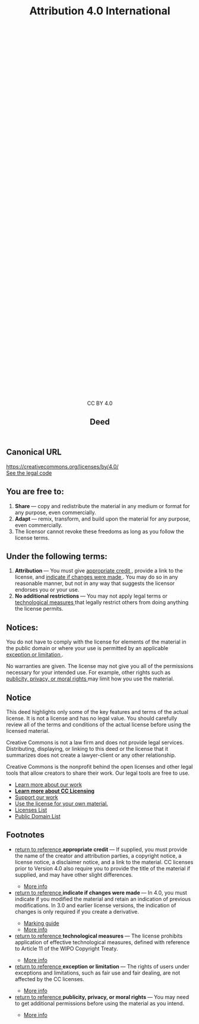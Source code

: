 <header>
    <h1>
     Attribution 4.0 International
    </h1>
    <span class="alt-titles">
     <span class="tool-icons">
      <span class="cc-icon">
       <svg viewBox="0 0 30 30">
        <use href="/wp-content/themes/vocabulary-theme/vocabulary/svg/cc/icons/cc-icons.svg#cc-logo">
        </use>
       </svg>
      </span>
      <span class="cc-icon">
       <svg viewBox="0 0 30 30">
        <use href="/wp-content/themes/vocabulary-theme/vocabulary/svg/cc/icons/cc-icons.svg#cc-by">
        </use>
       </svg>
      </span>
     </span>
     <span class="tool-identifier">
      CC BY 4.0
     </span>
    </span>
    <h2>
     Deed
    </h2>
   </header>

   <div class="content">
    <div class="tool-meta">
     <div class="meta-box">
      <article class="canonical-url">
       <h2>
        Canonical URL
       </h2>
       <a href="https://creativecommons.org/licenses/by/4.0/">
        https://creativecommons.org/licenses/by/4.0/
       </a>
      </article>
     </div>
     <div class="alt-view">
      <a href="legalcode.en">
       See the legal code
      </a>
     </div>
    </div>
    <div id="deed-body">
     <h2 id="rights">
      You are free to:
     </h2>
     <ol>
      <li>
       <strong>
        Share
       </strong>
       — copy and redistribute the material in any medium or format
        for any purpose, even commercially.
      </li>
      <li>
       <strong>
        Adapt
       </strong>
       — remix, transform, and build upon the material
        for any purpose, even commercially.
      </li>
      <li>
       The licensor cannot revoke these freedoms as long as you follow the license terms.
      </li>
     </ol>
     <h2 id="terms">
      Under the following terms:
     </h2>
     <ol>
      <li class="cc-by">
       <strong>
        Attribution
       </strong>
       —
      You must give
       <a href="#ref-appropriate-credit" id="src-appropriate-credit">
        appropriate credit
       </a>
       , provide a link to the license, and
       <span rel="cc:requires" resource="http://creativecommons.org/ns#Notice">
        <a href="#ref-indicate-changes" id="src-indicate-changes">
         indicate if changes were made
        </a>
       </span>
       . You may do so in any reasonable manner, but not in any way that suggests the licensor endorses you or your use.
      </li>
      <li>
       <strong>
        No additional restrictions
       </strong>
       — You may not apply legal terms or
       <a href="#ref-technological-measures" id="src-technological-measures">
        technological measures
       </a>
       that legally restrict others from doing anything the license permits.
      </li>
     </ol>
     <h2 class="b-header has-text-black padding-bottom-big padding-top-normal" style="font-weight: bold;">
      Notices:
     </h2>
     <p>
      You do not have to comply with the license for elements of the material in the public domain or where your use is permitted by an applicable
      <a href="#ref-exception-or-limitation" id="src-exception-or-limitation">
       exception or limitation
      </a>
      .
     </p>
     <p>
      No warranties are given. The license may not give you all of the permissions necessary for your intended use. For example, other rights such as
      <a href="#ref-publicity-privacy-or-moral-rights" id="src-publicity-privacy-or-moral-rights">
       publicity, privacy, or moral rights
      </a>
      may limit how you use the material.
     </p>
    </div>
    <div class="notice-bottom" id="notice-40">
     <h2 class="icon-attach fa-info">
      Notice
     </h2>
     <p>
      This deed highlights only some of the key features and terms of the actual license. It is not a license and has no legal value. You should carefully review all of the terms and conditions of the actual license before using the licensed material.
     </p>
     <p>
      Creative Commons is not a law firm and does not provide legal services. Distributing, displaying, or linking to this deed or the license that it summarizes does not create a lawyer-client or any other relationship.
     </p>
    </div>
    <div>
     <p>
      Creative Commons is the nonprofit behind the open licenses and other legal tools that allow creators to share their work. Our legal tools are free to use.
     </p>
     <ul>
      <li>
       <a href="/about/">
        Learn more about our work
       </a>
      </li>
      <li>
       <strong>
        <a href="/share-your-work/cclicenses/">
         Learn more about CC Licensing
        </a>
       </strong>
      </li>
      <li>
       <a href="/donate/">
        Support our work
       </a>
      </li>
      <li>
       <a href="/choose/">
        Use the license for your own material.
       </a>
      </li>
      <li>
       <a href="/licenses/list.en">
        Licenses List
       </a>
      </li>
      <li>
       <a href="/publicdomain/list.en">
        Public Domain List
       </a>
      </li>
     </ul>
    </div>
    <footer>
     <article class="footnotes">
      <h2 id="footnotes">
       Footnotes
      </h2>
      <ul>
       <li>
        <article class="note" id="ref-appropriate-credit">
         <a href="#src-appropriate-credit">
          <span class="icon-replace fa-angle-up">
          </span>
          <span>
           return to reference
          </span>
         </a>
         <strong>
          appropriate credit
         </strong>
         —
If supplied, you must provide the name of the creator and attribution parties, a copyright notice, a license notice, a disclaimer notice, and a link to the material. CC licenses prior to Version 4.0 also require you to provide the title of the material if supplied, and may have other slight differences.
         <ul>
          <li>
           <a href="https://wiki.creativecommons.org/License_Versions#Detailed_attribution_comparison_chart">
            More info
           </a>
          </li>
         </ul>
        </article>
       </li>
       <li>
        <article class="note" id="ref-indicate-changes">
         <a href="#src-indicate-changes">
          <span class="icon-replace fa-angle-up">
          </span>
          <span>
           return to reference
          </span>
         </a>
         <strong>
          indicate if changes were made
         </strong>
         —
In 4.0, you must indicate if you modified the material and retain an indication of previous modifications. In 3.0 and earlier license versions, the indication of changes is only required if you create a derivative.
         <ul>
          <li>
           <a href="https://wiki.creativecommons.org/Best_practices_for_attribution#This_is_a_good_attribution_for_material_you_modified_slightly">
            Marking guide
           </a>
          </li>
          <li>
           <a href="https://wiki.creativecommons.org/License_Versions#Modifications_and_adaptations_must_be_marked_as_such ">
            More info
           </a>
          </li>
         </ul>
        </article>
       </li>
       <li>
        <article class="note" id="ref-technological-measures">
         <a href="#src-technological-measures">
          <span class="icon-replace fa-angle-up">
          </span>
          <span>
           return to reference
          </span>
         </a>
         <strong>
          technological measures
         </strong>
         —
The license prohibits application of effective technological measures, defined with reference to Article 11 of the WIPO Copyright Treaty.
         <ul>
          <li>
           <a href="https://wiki.creativecommons.org/License_Versions#Application_of_effective_technological_measures_by_users_of_CC-licensed_works_prohibited">
            More info
           </a>
          </li>
         </ul>
        </article>
       </li>
       <li>
        <article class="note" id="ref-exception-or-limitation">
         <a href="#src-exception-or-limitation">
          <span class="icon-replace fa-angle-up">
          </span>
          <span>
           return to reference
          </span>
         </a>
         <strong>
          exception or limitation
         </strong>
         —
The rights of users under exceptions and limitations, such as fair use and fair dealing, are not affected by the CC licenses.
         <ul>
          <li>
           <a href="https://wiki.creativecommons.org/Frequently_Asked_Questions#Do_Creative_Commons_licenses_affect_exceptions_and_limitations_to_copyright.2C_such_as_fair_dealing_and_fair_use.3F">
            More info
           </a>
          </li>
         </ul>
        </article>
       </li>
       <li>
        <article class="note" id="ref-publicity-privacy-or-moral-rights">
         <a href="#src-publicity-privacy-or-moral-rights">
          <span class="icon-replace fa-angle-up">
          </span>
          <span>
           return to reference
          </span>
         </a>
         <strong>
          publicity, privacy, or moral rights
         </strong>
         —
You may need to get additional permissions before using the material as you intend.
         <ul>
          <li>
           <a href="https://wiki.creativecommons.org/Considerations_for_licensors_and_licensees">
            More info
           </a>
          </li>
         </ul>
        </article>
       </li>
      </ul>
     </article>
    </footer>
   </div>
